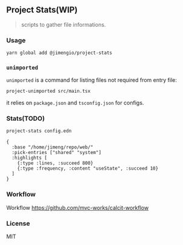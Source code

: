
Project Stats(WIP)
----

> scripts to gather file informations.

### Usage

```bash
yarn global add @jimengio/project-stats
```

### `unimported`

`unimported` is a command for listing files not required from entry file:

```bash
project-unimported src/main.tsx
```

it relies on `package.json` and `tsconfig.json` for configs.

### Stats(TODO)

```bash
project-stats config.edn
```

```edn
{
  :base "/home/jimeng/repo/web/"
  :pick-entries ["shared" "system"]
  :highlights [
    {:type :lines, :succeed 800}
    {:type :frequency, :content "useState", :succeed 10}
  ]
}
```

### Workflow

Workflow https://github.com/mvc-works/calcit-workflow

### License

MIT
